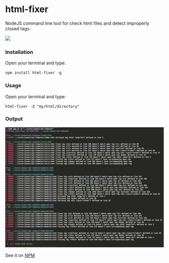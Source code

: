 # html-fixer
NodeJS command line tool for check html files and detect improperly closed tags.

<img src='https://david-dm.org/ianaya89/html-fixer.svg'/>

### Installation 

Open your terminal and type: 
```
npm install html-fixer -g
```

### Usage

Open your terminal and type: 
```
html-fixer -d "my/html/directory"
```

### Output

<p style="text-align: center">
  <img src="img/output.png" />
</p>

See it on [NPM](https://www.npmjs.com/package/html-fixer)
